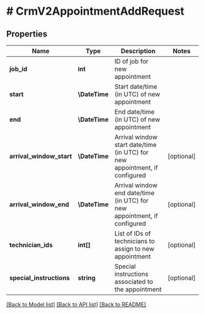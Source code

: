 # # CrmV2AppointmentAddRequest

## Properties

Name | Type | Description | Notes
------------ | ------------- | ------------- | -------------
**job_id** | **int** | ID of job for new appointment |
**start** | **\DateTime** | Start date/time (in UTC) of new appointment |
**end** | **\DateTime** | End date/time (in UTC) of new appointment |
**arrival_window_start** | **\DateTime** | Arrival window start date/time (in UTC) for new appointment, if configured | [optional]
**arrival_window_end** | **\DateTime** | Arrival window end date/time (in UTC) for new appointment, if configured | [optional]
**technician_ids** | **int[]** | List of IDs of technicians to assign to new appointment | [optional]
**special_instructions** | **string** | Special instructions associated to the appointment | [optional]

[[Back to Model list]](../../README.md#models) [[Back to API list]](../../README.md#endpoints) [[Back to README]](../../README.md)
